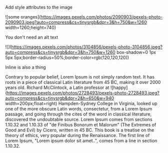 Add style attributes to the image

![some oranges](https://images.pexels.com/photos/2090903/pexels-photo-2090903.jpeg?auto=compress&cs=tinysrgb&dpr=3&h=750&w=1260 width=1260;height=740)

You don't need an alt text

![](https://images.pexels.com/photos/3104856/pexels-photo-3104856.jpeg?auto=compress&cs=tinysrgb&dpr=3&h=750&w=1260 box-shadow=0 1px 5px 5px;border-radius=50%;border-color=rgb(120,120,120))

Inline is also a thing

Contrary to popular belief, Lorem Ipsum is not simply random text. It has roots in a piece of classical Latin literature from 45 BC, making it over 2000 years old. Richard McClintock, a Latin professor at ![happy](https://images.pexels.com/photos/2728493/pexels-photo-2728493.jpeg?auto=compress&cs=tinysrgb&dpr=2&h=650&w=940 width=200px;float=right) Hampden-Sydney College in Virginia, looked up one of the more obscure Latin words, consectetur, from a Lorem Ipsum passage, and going through the cites of the word in classical literature, discovered the undoubtable source. Lorem Ipsum comes from sections 1.10.32 and 1.10.33 of "de Finibus Bonorum et Malorum" (The Extremes of Good and Evil) by Cicero, written in 45 BC. This book is a treatise on the theory of ethics, very popular during the Renaissance. The first line of Lorem Ipsum, "Lorem ipsum dolor sit amet..", comes from a line in section 1.10.32.
